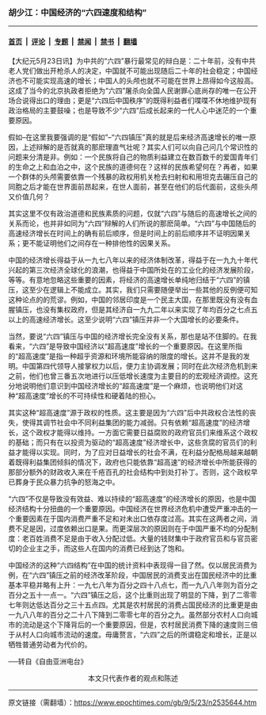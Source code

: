 ### 胡少江：中国经济的“六四速度和结构”

---

#### [首页](../../../..?n2535644) &nbsp;|&nbsp; [评论](../../../../../epoch-comment?n2535644) &nbsp;|&nbsp; [专题](../../../../../epoch-special?n2535644) &nbsp;|&nbsp; [禁闻](../../../../../epoch-news?n2535644) &nbsp;|&nbsp; [禁书](../../../../../books?n2535644) &nbsp;|&nbsp; [翻墙](https://github.com/gfw-breaker/nogfw/blob/master/README.md?n2535644)


<div class="post_content" id="artbody" itemprop="articleBody">
 <!-- article content begin -->
 <p>
  【大纪元5月23日讯】为中共的“六四”暴行最常见的辩白是：二十年前，没有中共老人党们做出开枪杀人的决定，中国就不可能出现随后二十年的社会稳定；中国经济也不可能实现高速的增长；中国人的头颅也就不可能在世界上昂得如今这般高。这成了当今的北京执政者拒绝为“六四”屠杀向全国人民谢罪心底尚存的唯一在公开场合说得出口的理由；更是“六四后中国秩序”的既得利益者们喋喋不休地维护现有政治格局的主要鼓噪；也是导致不少“六四”后成长起来的一代人心中迷茫的一个重要原因。
 </p>
 <p>
  假如–在这里我要强调的是“假如”–“六四镇压”真的就是后来经济高速增长的唯一原因，上述辩解的是否就真的那麽理直气壮呢？其实人们可以向自己问几个常识性的问题来分清是非。例如：一个民族将自己的物质利益建立在数百数千的爱国青年们的生命之上和血泊之中，这个民族的道德何在？这样的民族希望何在？再者，如果一个群体的头颅需要依靠一个残暴的政权用机关枪去扫射和和用坦克去碾压自己的同胞之后才能在世界面前昂起来，在世人面前，甚至在他们的后代面前，这些头颅又价值几何？
 </p>
 <p>
  其实这里不仅有政治道德和民族素质的问题，仅就“六四”与随后的高速增长之间的关系而论，也并非如同为“六四”辩解的人们所说的那麽简单。“六四”与中国随后的高速经济增长在时间上的确有前后顺序，但是时间上的前后顺序并不证明因果关系；更不能证明他们之间存在一种排他性的因果关系。
 </p>
 <p>
  中国的经济增长得益于从一九七八年以来的经济体制改革，得益于在一九九十年代兴起的第三次经济全球化的浪潮，也得益于中国所处在的工业化的经济发展阶段，等等。有意地忽略这些重要的因素，将经济的高速增长单纯地归结于“六四”的镇压，这至少在逻辑上不能成立。其实，我们只需要随便举出一些其他的反例便可知这种论点的的荒谬。例如，中国的邻居印度是一个民主大国，在那里既没有没有血腥镇压，也没有集权政府，但是其经济自一九九二年以来实现了年均百分之七点五以上的高速经济增长。这至少说明“六四”镇压并非一个大国增长的必要条件。
 </p>
 <p>
  当然，要说“六四”镇压与中国的经济增长完全没有关系，那也是站不住脚的。在我看来，“六四”是导致中国经济以“超高速度”增长的一个重要原因。在这里所指的“超高速度”是指一种超乎资源和环境所能容纳的限度的增长。这并不是我的发明。中国第四代领导人接掌权力以后，便力主协调发展；同时在此次经济危机到来之前，他们也曾三番五次地进行以压低增长速度为主要目的的宏观经济调控。这充分地说明他们意识到中国经济增长的“超高速度”是一个麻烦，也说明他们对这种“超高速度”增长的不可持续性和硬着陆的担心。
 </p>
 <p>
  其实这种“超高速度”源于政权的性质。这主要是因为“六四”后中共政权合法性的丧失，使得其调节社会中不同利益集团的能力减弱。只有依赖“超高速度”的经济增长，这个政权才能得以维持。一方面它需要日益腐败的政府官员们来维系这个政权的基础；而只有在以投资为驱动的“超高速度”经济增长中，这些贪腐的官员们的利益才能得以实现。同时，为了应对日益增长的社会不满，在利益分配格局越来越朝着既得利益集团倾斜的情况下，政府也只能依靠“超高速”的经济增长中所能获得的那部分额外的财政收入来在千疮百孔的社会结构中到处打补丁。否则，这个政权早已葬身于民众暴力抗争的怒海之中。
 </p>
 <p>
  “六四”不仅是导致没有效益、难以持续的“超高速度”的经济增长的原因，也是中国经济结构十分扭曲的一个重要原因。中国经济在世界经济危机中遭受严重冲击的一个重要因素在于国内消费严重不足和对未出口依存度过高。其实在这两者之间，消费不足是因，过度依赖出口是果。而更深层次的原因则在于中国严重不均的分配制度：老百姓消费不足是由于收入分配过低。大量的钱财集中于政府官员和与官员密切的企业主之手，而这些人在国内的消费已经到达了饱和。
 </p>
 <p>
  中国经济的这种“六四结构”在中国的统计资料中表现得一目了然。仅以居民消费为例，在“六四”镇压之前的经济改革阶段，中国居民的消费支出在国民经济中的比重基本平稳并略有上升：一九七八年为百分之四十八点七，而一九八八年则为百分之百分之五十一点一。“六四”镇压之后，这个比重则出现了明显的下降，到了二零零七年则达低达百分之三十五点四。尤其是农村居民的消费占国民经济的比重更是由一九八八年的百分之二十八下降到二零零七年的百分之九。虽然部分农村人口向城市的流动是这个下降背后的一个重要原因，但是，农村居民消费下降的速度则三倍于从村人口向城市流动的速度。毋庸赘言，“六四”之后的所谓稳定和增长，正是以牺牲普通劳动者为代价的。
 </p>
 <p>
  ──转自《自由亚洲电台》
  <font color="#ffffff">
   (http://www.dajiyuan.com)
  </font>
  <br/>
  <center>
   <font class="GY13">
    本文只代表作者的观点和陈述
   </font>
  </center>
 </p>
 <!-- article content end -->
 <div id="below_article_ad">
 </div>
</div>


---

原文链接（需翻墙）：https://www.epochtimes.com/gb/9/5/23/n2535644.htm